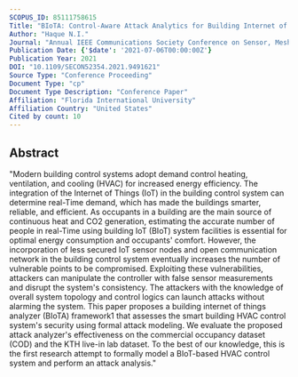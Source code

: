 ```yaml
---
SCOPUS_ID: 85111758615
Title: "BIoTA: Control-Aware Attack Analytics for Building Internet of Things"
Author: "Haque N.I."
Journal: "Annual IEEE Communications Society Conference on Sensor, Mesh and Ad Hoc Communications and Networks workshops"
Publication Date: {'$date': '2021-07-06T00:00:00Z'}
Publication Year: 2021
DOI: "10.1109/SECON52354.2021.9491621"
Source Type: "Conference Proceeding"
Document Type: "cp"
Document Type Description: "Conference Paper"
Affiliation: "Florida International University"
Affiliation Country: "United States"
Cited by count: 10
---
```


## Abstract
"Modern building control systems adopt demand control heating, ventilation, and cooling (HVAC) for increased energy efficiency. The integration of the Internet of Things (IoT) in the building control system can determine real-Time demand, which has made the buildings smarter, reliable, and efficient. As occupants in a building are the main source of continuous heat and CO2 generation, estimating the accurate number of people in real-Time using building IoT (BIoT) system facilities is essential for optimal energy consumption and occupants' comfort. However, the incorporation of less secured IoT sensor nodes and open communication network in the building control system eventually increases the number of vulnerable points to be compromised. Exploiting these vulnerabilities, attackers can manipulate the controller with false sensor measurements and disrupt the system's consistency. The attackers with the knowledge of overall system topology and control logics can launch attacks without alarming the system. This paper proposes a building internet of things analyzer (BIoTA) framework1 that assesses the smart building HVAC control system's security using formal attack modeling. We evaluate the proposed attack analyzer's effectiveness on the commercial occupancy dataset (COD) and the KTH live-in lab dataset. To the best of our knowledge, this is the first research attempt to formally model a BIoT-based HVAC control system and perform an attack analysis."
